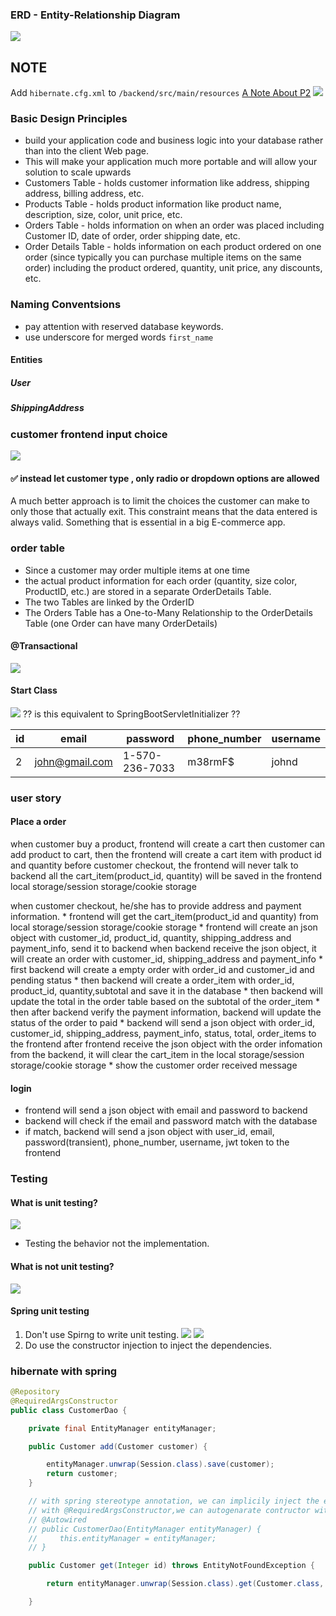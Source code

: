 ### ERD - Entity-Relationship Diagram
<!-- <iframe
  src="https://dbdiagram.io/d/62733e857f945876b6bb6479"
  style="width:100%; height:100%;"
></iframe> -->
![](/backend/images/database/Screen%20Shot%202022-05-15%20at%204.56.54%20AM.png)

## NOTE
Add `hibernate.cfg.xml` to `/backend/src/main/resources`
[A Note About P2](https://github.com/220328-Java-Full-Stack-AWS/Curriculum-Notes/blob/main/P2.md)
![](./images/database/Screen%20Shot%202022-05-04%20at%209.14.08%20PM.png)

### Basic Design Principles
* build your application code and business logic into your database rather than into the client Web page.
* This will make your application much more portable and will allow your solution to scale upwards
* Customers Table - holds customer information like address, shipping address, billing address, etc.
* Products Table - holds product information like product name, description, size, color, unit price, etc.
* Orders Table - holds information on when an order was placed including Customer ID, date of order, order shipping date, etc.
* Order Details Table - holds information on each product ordered on one order (since typically you can purchase multiple items on the same order) including the product ordered, quantity, unit price, any discounts, etc.

### Naming Conventsions
* pay attention with reserved database keywords.
* use underscore for merged words `first_name`



#### Entities
##### User
##### ShippingAddress

### customer frontend input choice
![](./images/database/Screen%20Shot%202022-05-07%20at%2011.25.11%20AM.png)
#### ✅  instead let customer type , only radio or dropdown options are allowed
A much better approach is to limit the choices the customer can make to only those that actually exit. This constraint means that the data entered is always valid. Something that is essential in a big E-commerce app.

### order table
* Since a customer may order multiple items at one time
* the actual product information for each order (quantity, size color, ProductID, etc.) are stored in a separate OrderDetails Table. 
* The two Tables are linked by the OrderID 
* The Orders Table has a One-to-Many Relationship to the OrderDetails Table (one Order can have many OrderDetails)

#### @Transactional
![](/backend/images/spring/Screen%20Shot%202022-05-17%20at%203.36.48%20AM.png)

#### Start Class
![](images/spring/Screen%20Shot%202022-05-17%20at%208.02.43%20AM.png)
?? is this equivalent to SpringBootServletInitializer ??

| id  | email          | password       | phone_number | username |
| --- | -------------- | -------------- | ------------ | -------- |
| 2   | john@gmail.com | 1-570-236-7033 | m38rmF$      | johnd    |

### user story
#### Place a order
when customer buy a product, frontend will create a cart then customer can add product to cart, then the frontend will create a cart item with product id and quantity before customer checkout, the frontend will never talk to backend all the cart_item(product_id, quantity) will be saved in the frontend local storage/session storage/cookie storage

when customer checkout, he/she has to provide address and payment information. * frontend will get the cart_item(product_id and quantity) from local storage/session storage/cookie storage * frontend will create an json object with customer_id, product_id, quantity, shipping_address and payment_info, send it to backend
when backend receive the json object, it will create an order with customer_id, shipping_address and payment_info * first backend will create a empty order with order_id and customer_id and pending status * then backend will create a order_item with order_id, product_id, quantity,subtotal and save it in the database * then backend will update the total in the order table based on the subtotal of the order_item * then after backend verify the payment information, backend will update the status of the order to paid * backend will send a json object with order_id, customer_id, shipping_address, payment_info, status, total, order_items to the frontend
after frontend receive the json object with the order infomation from the backend, it will clear the cart_item in the local storage/session storage/cookie storage * show the customer order received message

#### login
* frontend will send a json object with email and password to backend
* backend will check if the email and password match with the database
* if match, backend will send a json object with user_id, email, password(transient), phone_number, username, jwt token to the frontend


### Testing
#### What is unit testing?
![](images/testing/Screen%20Shot%202022-05-20%20at%207.51.12%20AM.png)
* Testing the behavior not the implementation.
#### What is not unit testing?
![](images/testing/Screen%20Shot%202022-05-20%20at%207.53.14%20AM.png)
#### Spring unit testing
1. Don't use Spirng to write unit testing.
![](images/testing/Screen%20Shot%202022-05-20%20at%208.27.11%20AM.png)
![](images/testing/Screen%20Shot%202022-05-20%20at%208.29.12%20AM.png)
2. Do use the constructor injection to inject the dependencies.


### hibernate with spring 
```java
@Repository
@RequiredArgsConstructor
public class CustomerDao {

    private final EntityManager entityManager;

    public Customer add(Customer customer) {

        entityManager.unwrap(Session.class).save(customer);
        return customer;
    }

    // with spring stereotype annotation, we can implicily inject the entity manager(without @Autowired)
    // with @RequiredArgsConstructor,we can autogenarate contructor with the final fields
    // @Autowired
    // public CustomerDao(EntityManager entityManager) {
    //     this.entityManager = entityManager;
    // }

    public Customer get(Integer id) throws EntityNotFoundException {

        return entityManager.unwrap(Session.class).get(Customer.class, id);

    }
  
  ```
